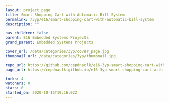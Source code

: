 ```yaml
---
layout: project_page
title: Smart Shopping Cart with Automatic Bill System
permalink: /3yp/e16/smart-shopping-cart-with-automatic-bill-system
description: ""

has_children: false
parent: E16 Embedded Systems Projects
grand_parent: Embedded Systems Projects

cover_url: /data/categories/3yp/cover_page.jpg
thumbnail_url: /data/categories/3yp/thumbnail.jpg

repo_url: https://github.com/cepdnaclk/e16-3yp-smart-shopping-cart-with-automatic-bill-system
page_url: https://cepdnaclk.github.io/e16-3yp-smart-shopping-cart-with-automatic-bill-system

forks: 4
watchers: 0
stars: 0
started_on: 2020-10-16T19:16:02Z
---
```



